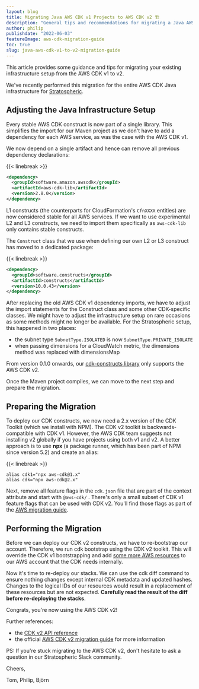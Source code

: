 ```yaml
---
layout: blog
title: Migrating Java AWS CDK v1 Projects to AWS CDK v2 🏗
description: "General tips and recommendations for migrating a Java AWS CDK v1 project to AWS CDK v2."
author: philip
publishdate: "2022-06-03"
featureImage: aws-cdk-migration-guide
toc: true
slug: java-aws-cdk-v1-to-v2-migration-guide
---
```


This article provides some guidance and tips for migrating your existing infrastructure setup from the AWS CDK v1 to v2.

We've recently performed this migration for the entire AWS CDK Java infrastructure for [Stratospheric](/).

## Adjusting the Java Infrastructure Setup

Every stable AWS CDK construct is now part of a single library. This simplifies the import for our Maven project as we don't have to add a dependency for each AWS service, as was the case with the AWS CDK v1.

We now depend on a single artifact and hence can remove all previous dependency declarations:

{{< linebreak >}}


```xml
<dependency>
  <groupId>software.amazon.awscdk</groupId>
  <artifactId>aws-cdk-lib</artifactId>
  <version>2.8.0</version>
</dependency>
```

L1 constructs (the counterparts for CloudFormation's `CfnXXXX` entities) are now considered stable for all AWS services. If we want to use experimental L2 and L3 constructs, we need to import them specifically as `aws-cdk-lib` only contains stable constructs.

The `Construct` class that we use when defining our own L2 or L3 construct has moved to a dedicated package:

{{< linebreak >}}

```xml
<dependency>
  <groupId>software.constructs</groupId>
  <artifactId>constructs</artifactId>
  <version>10.0.43</version>
</dependency>
```

After replacing the old AWS CDK v1 dependency imports, we have to adjust the import statements for the Construct class and some other CDK-specific classes.
We might have to adjust the infrastructure setup on rare occasions as some methods might no longer be available. For the Stratospheric setup, this happened in two places:

- the subnet type `SubnetType.ISOLATED` is now `SubnetType.PRIVATE_ISOLATE `
- when passing dimensions for a CloudWatch metric, the dimensions method was replaced with dimensionsMap

From version 0.1.0 onwards, our [cdk-constructs library](https://github.com/stratospheric-dev/cdk-constructs) only supports the AWS CDK v2.

Once the Maven project compiles, we can move to the next step and prepare the migration.

## Preparing the Migration

To deploy our CDK constructs, we now need a 2.x version of the CDK Toolkit (which we install with NPM). The CDK v2 toolkit is backwards-compatible with CDK v1. However, the AWS CDK team suggests not installing v2 globally if you have projects using both v1 and v2. A better approach is to use **npx** (a package runner, which has been part of NPM since version 5.2) and create an alias:

{{< linebreak >}}

```shell
alias cdk1="npx aws-cdk@1.x"
alias cdk="npx aws-cdk@2.x"
```

Next, remove all feature flags in the `cdk.json` file that are part of the context attribute and start with `@aws-cdk/` . There's only a small subset of CDK v1 feature flags that can be used with CDK v2. You'll find those flags as part of the [AWS migration guide](https://docs.aws.amazon.com/cdk/v2/guide/migrating-v2.html).

## Performing the Migration

Before we can deploy our CDK v2 constructs, we have to re-bootstrap our account. Therefore, we run cdk bootstrap using the CDK v2 toolkit. This will override the CDK v1 bootstrapping and add [some more AWS resources](https://docs.aws.amazon.com/cdk/v2/guide/bootstrapping.html) to our AWS account that the CDK needs internally.

Now it's time to re-deploy our stacks. We can use the cdk diff command to ensure nothing changes except internal CDK metadata and updated hashes. Changes to the logical IDs of our resources would result in a replacement of these resources but are not expected. **Carefully read the result of the diff before re-deploying the stacks**.

Congrats, you're now using the AWS CDK v2!

Further references:

- the [CDK v2 API reference](https://docs.aws.amazon.com/cdk/api/v2/docs/aws-construct-library.html)
- the official [AWS CDK v2 migration guide](https://docs.aws.amazon.com/cdk/v2/guide/migrating-v2.html) for more information

PS: If you're stuck migrating to the AWS CDK v2, don't hesitate to ask a question in our Stratospheric Slack community.

Cheers,

Tom, Philip, Björn
